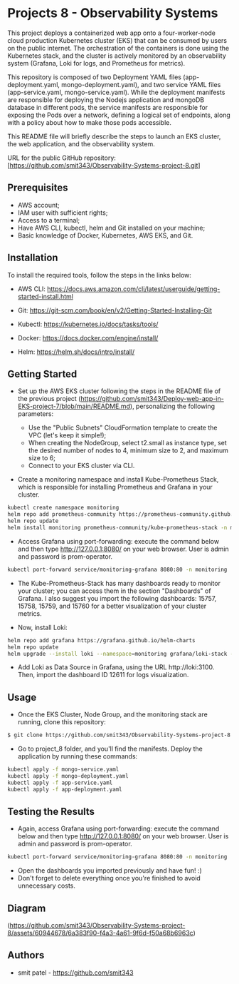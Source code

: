 # Projects 8 - Observability Systems

This project deploys a containerized web app onto a four-worker-node cloud production Kubernetes cluster (EKS) that can be consumed by users on the public internet. The orchestration of the containers is done using the Kubernetes stack, and the cluster is actively monitored by an observability system (Grafana, Loki for logs, and Prometheus for metrics).

This repository is composed of two Deployment YAML files (app-deployment.yaml, mongo-deployment.yaml), and two service YAML files (app-service.yaml, mongo-service.yaml). While the deployment manifests are responsible for deploying the Nodejs application and mongoDB database in different pods, the service manifests are responsible for exposing the Pods over a network, defining a logical set of endpoints, along with a policy about how to make those pods accessible.

This README file will briefly describe the steps to launch an EKS cluster, the web application, and the observability system.

URL for the public GitHub repository: [https://github.com/smit343/Observability-Systems-project-8.git]


## Prerequisites

- AWS account;
- IAM user with sufficient rights;
- Access to a terminal;
- Have AWS CLI, kubectl, helm and Git installed on your machine;
- Basic knowledge of Docker, Kubernetes, AWS EKS, and Git. 

## Installation

To install the required tools, follow the steps in the links below:

- AWS CLI:
https://docs.aws.amazon.com/cli/latest/userguide/getting-started-install.html

- Git:
https://git-scm.com/book/en/v2/Getting-Started-Installing-Git

- Kubectl:
https://kubernetes.io/docs/tasks/tools/

- Docker:
https://docs.docker.com/engine/install/

- Helm:
https://helm.sh/docs/intro/install/

## Getting Started

- Set up the AWS EKS cluster following the steps in the README file of the previous project (https://github.com/smit343/Deploy-web-app-in-EKS-project-7/blob/main/README.md), personalizing the following parameters:
    - Use the "Public Subnets" CloudFormation template to create the VPC (let's keep it simple!);
    - When creating the NodeGroup, select t2.small as instance type, set the desired number of nodes to 4, minimum size to 2, and maximum size to 6;
    - Connect to your EKS cluster via CLI.


- Create a monitoring namespace and install Kube-Prometheus Stack, which is responsible for installing Prometheus and Grafana in your cluster.
```sh
kubectl create namespace monitoring
helm repo add prometheus-community https://prometheus-community.github.io/helm-charts
helm repo update
helm install monitoring prometheus-community/kube-prometheus-stack -n monitoring
```

- Access Grafana using port-forwarding: execute the command below and then type http://127.0.0.1:8080/ on your web browser. User is admin and password is prom-operator.
```sh
kubectl port-forward service/monitoring-grafana 8080:80 -n monitoring
```

- The Kube-Prometheus-Stack has many dashboards ready to monitor your cluster; you can access them in the section "Dashboards" of Grafana. I also suggest you import the following dashboards: 15757, 15758, 15759, and 15760 for a better visualization of your cluster metrics.

- Now, install Loki:
```sh
helm repo add grafana https://grafana.github.io/helm-charts
helm repo update
helm upgrade --install loki --namespace=monitoring grafana/loki-stack --set grafana.enabled=false --set loki.enabled=true --set loki.promtail.enabled=true
```
- Add Loki as Data Source in Grafana, using the URL http://loki:3100. Then, import the dashboard ID 12611 for logs visualization.

## Usage

- Once the EKS Cluster, Node Group, and the monitoring stack are running, clone this repository:
```sh
$ git clone https://github.com/smit343/Observability-Systems-project-8.git
```

- Go to project_8 folder, and you'll find the manifests. Deploy the application by running these commands:
```sh
kubectl apply -f mongo-service.yaml
kubectl apply -f mongo-deployment.yaml
kubectl apply -f app-service.yaml
kubectl apply -f app-deployment.yaml
```

## Testing the Results

- Again, access Grafana using port-forwarding: execute the command below and then type http://127.0.0.1:8080/ on your web browser. User is admin and password is prom-operator.
```sh
kubectl port-forward service/monitoring-grafana 8080:80 -n monitoring
```
- Open the dashboards you imported previously and have fun! :)
- Don't forget to delete everything once you're finished to avoid unnecessary costs.

## Diagram

(https://github.com/smit343/Observability-Systems-project-8/assets/60944678/6a383f90-f4a3-4a61-9f6d-f50a68b6963c)


## Authors

- smit patel - https://github.com/smit343
